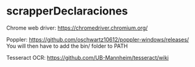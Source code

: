 # scrapperDeclaraciones

Chrome web driver: https://chromedriver.chromium.org/

Poppler: https://github.com/oschwartz10612/poppler-windows/releases/  You will then have to add the bin/ folder to PATH 

Tesseract OCR: https://github.com/UB-Mannheim/tesseract/wiki
